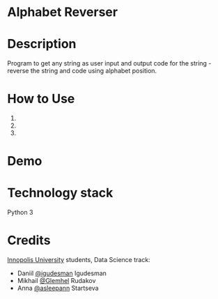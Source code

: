 # Alphabet Reverser

# Description
Program to get any string as user input and output code for the string - reverse the string and code using alphabet position.

# How to Use
1.
2.
3.

# Demo

# Technology stack
Python 3

# Credits
[Innopolis University](https://innopolis.university/en/) students, Data Science track:
* Daniil [@igudesman](https://github.com/igudesman) Igudesman
* Mikhail [@Glemhel](https://github.com/Glemhel) Rudakov
* Anna [@asleepann](https://github.com/asleepann) Startseva
